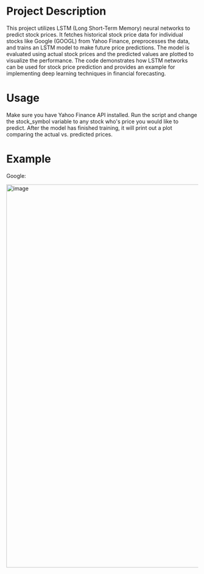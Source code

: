 # Project Description

This project utilizes LSTM (Long Short-Term Memory) neural networks to predict stock prices. It fetches historical stock price data for individual stocks like Google (GOOGL) from Yahoo Finance, preprocesses the data, and trains an LSTM model to make future price predictions. The model is evaluated using actual stock prices and the predicted values are plotted to visualize the performance. The code demonstrates how LSTM networks can be used for stock price prediction and provides an example for implementing deep learning techniques in financial forecasting.

# Usage

Make sure you have Yahoo Finance API installed. Run the script and change the stock_symbol variable to any stock who's price you would like to predict. After the model has finished training, it will print out a plot comparing the actual vs. predicted prices.

# Example

Google:

<img width="1006" alt="image" src="https://github.com/jashparekh1/StockPricePrediction/assets/90473123/12e43907-4f30-4523-b7ea-54ef69a7b472">

